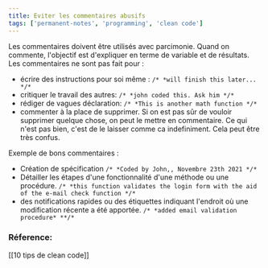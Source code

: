 ```yaml
---
title: Eviter les commentaires abusifs
tags: ['permanent-notes', 'programming', 'clean code']
---
```


Les commentaires doivent être utilisés avec parcimonie. Quand on commente, l'objectif est d'expliquer en terme de variable et de résultats. Les commentaires ne sont pas fait pour :

-   écrire des instructions pour soi même : `/* *will finish this later... */*`
-   critiquer le travail des autres: `/* *john coded this. Ask him */*`
-   rédiger de vagues déclaration: `/* *This is another math function */*`
-   commenter à la place de supprimer. Si on est pas sûr de vouloir supprimer quelque chose, on peut le mettre en commentaire. Ce qui n'est pas bien, c'est de le laisser comme ca indefiniment. Cela peut être très confus.

Exemple de bons commentaires :

-   Création de spécification `/* *Coded by John,, Novembre 23th 2021 */*`
-   Détailler les étapes d'une fonctionnalité d'une méthode ou une procédure. `/* *this function validates the login form with the aid of the e-mail check function */*`
-   des notifications rapides ou des étiquettes indiquant l'endroit où une modification récente a été apportée. `/* *added email validation procedure* **/*`

### Réference:
[[10 tips de clean code]]